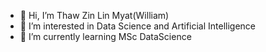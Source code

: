 - 👋 Hi, I’m Thaw Zin Lin Myat(William)
- 👀 I’m interested in Data Science and Artificial Intelligence
- 🌱 I’m currently learning MSc DataScience


<!---
Willow7T/Willow7T is a ✨ special ✨ repository because its `README.md` (this file) appears on your GitHub profile.
You can click the Preview link to take a look at your changes.
--->
